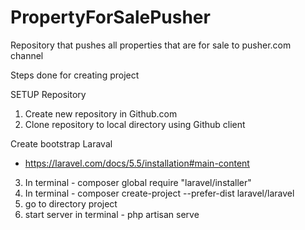# PropertyForSalePusher
Repository that pushes all properties that are for sale to pusher.com channel

Steps done for creating project

SETUP Repository
1) Create new repository in Github.com
2) Clone repository to local directory using Github client

Create bootstrap Laraval
- https://laravel.com/docs/5.5/installation#main-content
3) In terminal - composer global require "laravel/installer"
4) In terminal - composer create-project --prefer-dist laravel/laravel <name project>
5) go to directory project
6) start server in terminal - php artisan serve



